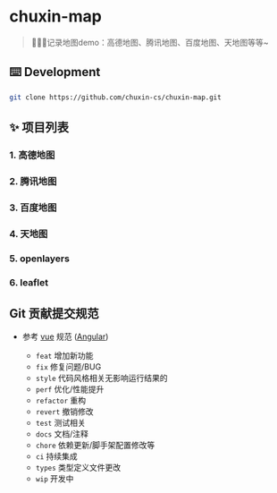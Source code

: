 # chuxin-map
> 🍉🍉🍉记录地图demo：高德地图、腾讯地图、百度地图、天地图等等~

## ⌨️ Development
```bash
git clone https://github.com/chuxin-cs/chuxin-map.git
```

## ✨ 项目列表
### 1. 高德地图
### 2. 腾讯地图
### 3. 百度地图
### 4. 天地图
### 5. openlayers
### 6. leaflet

## Git 贡献提交规范

- 参考 [vue](https://github.com/vuejs/vue/blob/dev/.github/COMMIT_CONVENTION.md) 规范 ([Angular](https://github.com/conventional-changelog/conventional-changelog/tree/master/packages/conventional-changelog-angular))

  - `feat` 增加新功能
  - `fix` 修复问题/BUG
  - `style` 代码风格相关无影响运行结果的
  - `perf` 优化/性能提升
  - `refactor` 重构
  - `revert` 撤销修改
  - `test` 测试相关
  - `docs` 文档/注释
  - `chore` 依赖更新/脚手架配置修改等
  - `ci` 持续集成
  - `types` 类型定义文件更改
  - `wip` 开发中